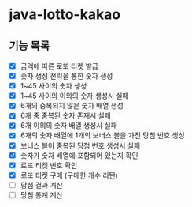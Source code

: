 # java-lotto-kakao

## 기능 목록

- [X] 금액에 따른 로또 티켓 발급
- [X] 숫자 생성 전략을 통한 숫자 생성
- [X] 1~45 사이의 숫자 생성
- [X] 1~45 사이의 이외의 숫자 생성시 실패
- [X] 6개의 중복되지 않은 숫자 배열 생성
- [X] 6개 중 중복된 숫자 존재시 실패
- [X] 6개 이외의 숫자 배열 생성시 실패
- [X] 6개의 숫자 배열에 1개의 보너스 볼을 가진 당첨 번호 생성
- [X] 보너스 볼이 중복된 당첨 번호 생성시 실패
- [X] 숫자가 숫자 배열에 포함되어 있는지 확인
- [X] 로또 티켓 번호 확인
- [X] 로또 티켓 구매 (구매한 개수 리턴)
- [ ] 당첨 결과 계산
- [ ] 당첨 통계 계산
